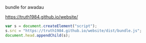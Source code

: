 bundle for awadau

https://truth1984.github.io/website/

```js
var s = document.createElement("script");
s.src = "https://truth1984.github.io/website/dist/bundle.js";
document.head.appendChild(s);
```
